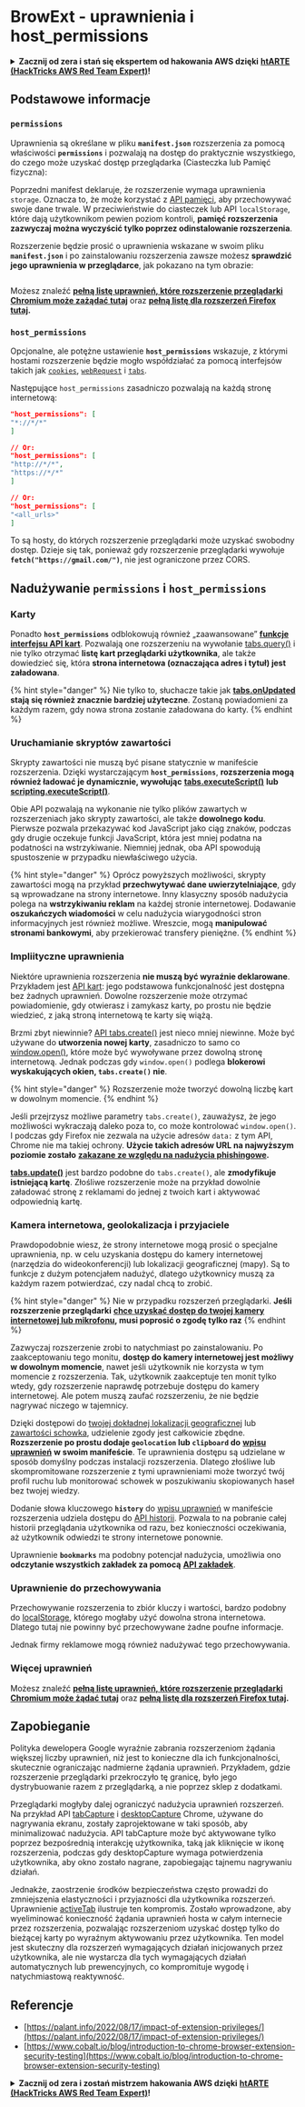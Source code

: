 # BrowExt - uprawnienia i host\_permissions

<details>

<summary><strong>Zacznij od zera i stań się ekspertem od hakowania AWS dzięki</strong> <a href="https://training.hacktricks.xyz/courses/arte"><strong>htARTE (HackTricks AWS Red Team Expert)</strong></a><strong>!</strong></summary>

Inne sposoby wsparcia HackTricks:

* Jeśli chcesz zobaczyć swoją **firmę reklamowaną w HackTricks** lub **pobrać HackTricks w formacie PDF**, sprawdź [**PLANY SUBSKRYPCYJNE**](https://github.com/sponsors/carlospolop)!
* Zdobądź [**oficjalne gadżety PEASS & HackTricks**](https://peass.creator-spring.com)
* Odkryj [**Rodzinę PEASS**](https://opensea.io/collection/the-peass-family), naszą kolekcję ekskluzywnych [**NFT**](https://opensea.io/collection/the-peass-family)
* **Dołącz do** 💬 [**grupy Discord**](https://discord.gg/hRep4RUj7f) lub [**grupy telegramowej**](https://t.me/peass) lub **śledź** nas na **Twitterze** 🐦 [**@carlospolopm**](https://twitter.com/hacktricks\_live)**.**
* **Podziel się swoimi sztuczkami hakerskimi, przesyłając PR-y do** [**HackTricks**](https://github.com/carlospolop/hacktricks) i [**HackTricks Cloud**](https://github.com/carlospolop/hacktricks-cloud) na GitHubie.

</details>

## Podstawowe informacje

### **`permissions`**

Uprawnienia są określane w pliku **`manifest.json`** rozszerzenia za pomocą właściwości **`permissions`** i pozwalają na dostęp do praktycznie wszystkiego, do czego może uzyskać dostęp przeglądarka (Ciasteczka lub Pamięć fizyczna):

Poprzedni manifest deklaruje, że rozszerzenie wymaga uprawnienia `storage`. Oznacza to, że może korzystać z [API pamięci](https://developer.mozilla.org/en-US/docs/Mozilla/Add-ons/WebExtensions/API/storage), aby przechowywać swoje dane trwale. W przeciwieństwie do ciasteczek lub API `localStorage`, które dają użytkownikom pewien poziom kontroli, **pamięć rozszerzenia zazwyczaj można wyczyścić tylko poprzez odinstalowanie rozszerzenia**.

Rozszerzenie będzie prosić o uprawnienia wskazane w swoim pliku **`manifest.json`** i po zainstalowaniu rozszerzenia zawsze możesz **sprawdzić jego uprawnienia w przeglądarce**, jak pokazano na tym obrazie:

<figure><img src="../../.gitbook/assets/image (2) (1) (1).png" alt=""><figcaption></figcaption></figure>

Możesz znaleźć [**pełną listę uprawnień, które rozszerzenie przeglądarki Chromium może zażądać tutaj**](https://developer.chrome.com/docs/extensions/develop/concepts/declare-permissions#permissions) oraz [**pełną listę dla rozszerzeń Firefox tutaj**](https://developer.mozilla.org/en-US/docs/Mozilla/Add-ons/WebExtensions/manifest.json/permissions#api\_permissions)**.**

### `host_permissions`

Opcjonalne, ale potężne ustawienie **`host_permissions`** wskazuje, z którymi hostami rozszerzenie będzie mogło współdziałać za pomocą interfejsów takich jak [`cookies`](https://developer.mozilla.org/en-US/docs/Mozilla/Add-ons/WebExtensions/API/cookies), [`webRequest`](https://developer.mozilla.org/en-US/docs/Mozilla/Add-ons/WebExtensions/API/webRequest) i [`tabs`](https://developer.mozilla.org/en-US/docs/Mozilla/Add-ons/WebExtensions/API/tabs).

Następujące `host_permissions` zasadniczo pozwalają na każdą stronę internetową:
```json
"host_permissions": [
"*://*/*"
]

// Or:
"host_permissions": [
"http://*/*",
"https://*/*"
]

// Or:
"host_permissions": [
"<all_urls>"
]
```
To są hosty, do których rozszerzenie przeglądarki może uzyskać swobodny dostęp. Dzieje się tak, ponieważ gdy rozszerzenie przeglądarki wywołuje **`fetch("https://gmail.com/")`**, nie jest ograniczone przez CORS.

## Nadużywanie `permissions` i `host_permissions`

### Karty

Ponadto **`host_permissions`** odblokowują również „zaawansowane” [**funkcje interfejsu API kart**](https://developer.mozilla.org/en-US/docs/Mozilla/Add-ons/WebExtensions/API/tabs). Pozwalają one rozszerzeniu na wywołanie [tabs.query()](https://developer.mozilla.org/en-US/docs/Mozilla/Add-ons/WebExtensions/API/tabs/query) i nie tylko otrzymać **listę kart przeglądarki użytkownika**, ale także dowiedzieć się, która **strona internetowa (oznaczająca adres i tytuł) jest załadowana**.

{% hint style="danger" %}
Nie tylko to, słuchacze takie jak [**tabs.onUpdated**](https://developer.mozilla.org/en-US/docs/Mozilla/Add-ons/WebExtensions/API/tabs/onUpdated) **stają się również znacznie bardziej użyteczne**. Zostaną powiadomieni za każdym razem, gdy nowa strona zostanie załadowana do karty.
{% endhint %}

### Uruchamianie skryptów zawartości <a href="#running-content-scripts" id="running-content-scripts"></a>

Skrypty zawartości nie muszą być pisane statycznie w manifeście rozszerzenia. Dzięki wystarczającym **`host_permissions`**, **rozszerzenia mogą również ładować je dynamicznie, wywołując** [**tabs.executeScript()**](https://developer.mozilla.org/en-US/docs/Mozilla/Add-ons/WebExtensions/API/tabs/executeScript) **lub** [**scripting.executeScript()**](https://developer.mozilla.org/en-US/docs/Mozilla/Add-ons/WebExtensions/API/scripting/executeScript).

Obie API pozwalają na wykonanie nie tylko plików zawartych w rozszerzeniach jako skrypty zawartości, ale także **dowolnego kodu**. Pierwsze pozwala przekazywać kod JavaScript jako ciąg znaków, podczas gdy drugie oczekuje funkcji JavaScript, która jest mniej podatna na podatności na wstrzykiwanie. Niemniej jednak, oba API spowodują spustoszenie w przypadku niewłaściwego użycia.

{% hint style="danger" %}
Oprócz powyższych możliwości, skrypty zawartości mogą na przykład **przechwytywać dane uwierzytelniające**, gdy są wprowadzane na strony internetowe. Inny klasyczny sposób nadużycia polega na **wstrzykiwaniu reklam** na każdej stronie internetowej. Dodawanie **oszukańczych wiadomości** w celu nadużycia wiarygodności stron informacyjnych jest również możliwe. Wreszcie, mogą **manipulować stronami bankowymi**, aby przekierować transfery pieniężne.
{% endhint %}

### Impliityczne uprawnienia <a href="#implicit-privileges" id="implicit-privileges"></a>

Niektóre uprawnienia rozszerzenia **nie muszą być wyraźnie deklarowane**. Przykładem jest [API kart](https://developer.mozilla.org/en-US/docs/Mozilla/Add-ons/WebExtensions/API/tabs): jego podstawowa funkcjonalność jest dostępna bez żadnych uprawnień. Dowolne rozszerzenie może otrzymać powiadomienie, gdy otwierasz i zamykasz karty, po prostu nie będzie wiedzieć, z jaką stroną internetową te karty się wiążą.

Brzmi zbyt niewinnie? [API tabs.create()](https://developer.mozilla.org/en-US/docs/Mozilla/Add-ons/WebExtensions/API/tabs/create) jest nieco mniej niewinne. Może być używane do **utworzenia nowej karty**, zasadniczo to samo co [window.open()](https://developer.mozilla.org/en-US/docs/Web/API/Window/open), które może być wywoływane przez dowolną stronę internetową. Jednak podczas gdy `window.open()` podlega **blokerowi wyskakujących okien, `tabs.create()` nie**.

{% hint style="danger" %}
Rozszerzenie może tworzyć dowolną liczbę kart w dowolnym momencie.
{% endhint %}

Jeśli przejrzysz możliwe parametry `tabs.create()`, zauważysz, że jego możliwości wykraczają daleko poza to, co może kontrolować `window.open()`. I podczas gdy Firefox nie zezwala na użycie adresów `data:` z tym API, Chrome nie ma takiej ochrony. **Użycie takich adresów URL na najwyższym poziomie zostało** [**zakazane ze względu na nadużycia phishingowe**](https://bugzilla.mozilla.org/show\_bug.cgi?id=1331351)**.**

[**tabs.update()**](https://developer.mozilla.org/en-US/docs/Mozilla/Add-ons/WebExtensions/API/tabs/update) jest bardzo podobne do `tabs.create()`, ale **zmodyfikuje istniejącą kartę**. Złośliwe rozszerzenie może na przykład dowolnie załadować stronę z reklamami do jednej z twoich kart i aktywować odpowiednią kartę.

### Kamera internetowa, geolokalizacja i przyjaciele <a href="#webcam-geolocation-and-friends" id="webcam-geolocation-and-friends"></a>

Prawdopodobnie wiesz, że strony internetowe mogą prosić o specjalne uprawnienia, np. w celu uzyskania dostępu do kamery internetowej (narzędzia do wideokonferencji) lub lokalizacji geograficznej (mapy). Są to funkcje z dużym potencjałem nadużyć, dlatego użytkownicy muszą za każdym razem potwierdzać, czy nadal chcą to zrobić.

{% hint style="danger" %}
Nie w przypadku rozszerzeń przeglądarki. **Jeśli rozszerzenie przeglądarki** [**chce uzyskać dostęp do twojej kamery internetowej lub mikrofonu**](https://developer.mozilla.org/en-US/docs/Web/API/MediaDevices/getUserMedia)**, musi poprosić o zgodę tylko raz**
{% endhint %}

Zazwyczaj rozszerzenie zrobi to natychmiast po zainstalowaniu. Po zaakceptowaniu tego monitu, **dostęp do kamery internetowej jest możliwy w dowolnym momencie**, nawet jeśli użytkownik nie korzysta w tym momencie z rozszerzenia. Tak, użytkownik zaakceptuje ten monit tylko wtedy, gdy rozszerzenie naprawdę potrzebuje dostępu do kamery internetowej. Ale potem muszą zaufać rozszerzeniu, że nie będzie nagrywać niczego w tajemnicy.

Dzięki dostępowi do [twojej dokładnej lokalizacji geograficznej](https://developer.mozilla.org/en-US/docs/Web/API/Geolocation) lub [zawartości schowka](https://developer.mozilla.org/en-US/docs/Web/API/Clipboard\_API), udzielenie zgody jest całkowicie zbędne. **Rozszerzenie po prostu dodaje `geolocation` lub `clipboard` do** [**wpisu uprawnień**](https://developer.mozilla.org/en-US/docs/Mozilla/Add-ons/WebExtensions/manifest.json/permissions) **w swoim manifeście**. Te uprawnienia dostępu są udzielane w sposób domyślny podczas instalacji rozszerzenia. Dlatego złośliwe lub skompromitowane rozszerzenie z tymi uprawnieniami może tworzyć twój profil ruchu lub monitorować schowek w poszukiwaniu skopiowanych haseł bez twojej wiedzy.

Dodanie słowa kluczowego **`history`** do [wpisu uprawnień](https://developer.mozilla.org/en-US/docs/Mozilla/Add-ons/WebExtensions/manifest.json/permissions) w manifeście rozszerzenia udziela dostępu do [API historii](https://developer.mozilla.org/en-US/docs/Mozilla/Add-ons/WebExtensions/API/history). Pozwala to na pobranie całej historii przeglądania użytkownika od razu, bez konieczności oczekiwania, aż użytkownik odwiedzi te strony internetowe ponownie.

Uprawnienie **`bookmarks`** ma podobny potencjał nadużycia, umożliwia ono **odczytanie wszystkich zakładek za pomocą** [**API zakładek**](https://developer.mozilla.org/en-US/docs/Mozilla/Add-ons/WebExtensions/API/bookmarks).

### Uprawnienie do przechowywania <a href="#the-storage-permission" id="the-storage-permission"></a>

Przechowywanie rozszerzenia to zbiór kluczy i wartości, bardzo podobny do [localStorage](https://developer.mozilla.org/en-US/docs/Web/API/Window/localStorage), którego mogłaby użyć dowolna strona internetowa. Dlatego tutaj nie powinny być przechowywane żadne poufne informacje.

Jednak firmy reklamowe mogą również nadużywać tego przechowywania.

### Więcej uprawnień

Możesz znaleźć [**pełną listę uprawnień, które rozszerzenie przeglądarki Chromium może żądać tutaj**](https://developer.chrome.com/docs/extensions/develop/concepts/declare-permissions#permissions) oraz [**pełną listę dla rozszerzeń Firefox tutaj**](https://developer.mozilla.org/en-US/docs/Mozilla/Add-ons/WebExtensions/manifest.json/permissions#api\_permissions)**.**

## Zapobieganie <a href="#why-not-restrict-extension-privileges" id="why-not-restrict-extension-privileges"></a>

Polityka dewelopera Google wyraźnie zabrania rozszerzeniom żądania większej liczby uprawnień, niż jest to konieczne dla ich funkcjonalności, skutecznie ograniczając nadmierne żądania uprawnień. Przykładem, gdzie rozszerzenie przeglądarki przekroczyło tę granicę, było jego dystrybuowanie razem z przeglądarką, a nie poprzez sklep z dodatkami.

Przeglądarki mogłyby dalej ograniczyć nadużycia uprawnień rozszerzeń. Na przykład API [tabCapture](https://developer.chrome.com/docs/extensions/reference/tabCapture/) i [desktopCapture](https://developer.chrome.com/docs/extensions/reference/desktopCapture/) Chrome, używane do nagrywania ekranu, zostały zaprojektowane w taki sposób, aby minimalizować nadużycia. API tabCapture może być aktywowane tylko poprzez bezpośrednią interakcję użytkownika, taką jak kliknięcie w ikonę rozszerzenia, podczas gdy desktopCapture wymaga potwierdzenia użytkownika, aby okno zostało nagrane, zapobiegając tajnemu nagrywaniu działań.

Jednakże, zaostrzenie środków bezpieczeństwa często prowadzi do zmniejszenia elastyczności i przyjazności dla użytkownika rozszerzeń. Uprawnienie [activeTab](https://developer.mozilla.org/en-US/docs/Mozilla/Add-ons/WebExtensions/manifest.json/permissions#activetab\_permission) ilustruje ten kompromis. Zostało wprowadzone, aby wyeliminować konieczność żądania uprawnień hosta w całym internecie przez rozszerzenia, pozwalając rozszerzeniom uzyskać dostęp tylko do bieżącej karty po wyraźnym aktywowaniu przez użytkownika. Ten model jest skuteczny dla rozszerzeń wymagających działań inicjowanych przez użytkownika, ale nie wystarcza dla tych wymagających działań automatycznych lub prewencyjnych, co kompromituje wygodę i natychmiastową reaktywność.
## **Referencje**

* [https://palant.info/2022/08/17/impact-of-extension-privileges/](https://palant.info/2022/08/17/impact-of-extension-privileges/)
* [https://www.cobalt.io/blog/introduction-to-chrome-browser-extension-security-testing](https://www.cobalt.io/blog/introduction-to-chrome-browser-extension-security-testing)

<details>

<summary><strong>Zacznij od zera i zostań mistrzem hakowania AWS dzięki</strong> <a href="https://training.hacktricks.xyz/courses/arte"><strong>htARTE (HackTricks AWS Red Team Expert)</strong></a><strong>!</strong></summary>

Inne sposoby wsparcia HackTricks:

* Jeśli chcesz zobaczyć swoją **firmę reklamowaną w HackTricks** lub **pobrać HackTricks w formacie PDF**, sprawdź [**PLANY SUBSKRYPCYJNE**](https://github.com/sponsors/carlospolop)!
* Zdobądź [**oficjalne gadżety PEASS & HackTricks**](https://peass.creator-spring.com)
* Odkryj [**Rodzinę PEASS**](https://opensea.io/collection/the-peass-family), naszą kolekcję ekskluzywnych [**NFT**](https://opensea.io/collection/the-peass-family)
* **Dołącz do** 💬 [**grupy Discord**](https://discord.gg/hRep4RUj7f) lub [**grupy telegramowej**](https://t.me/peass) lub **śledź** nas na **Twitterze** 🐦 [**@carlospolopm**](https://twitter.com/hacktricks\_live)**.**
* **Podziel się swoimi sztuczkami hakerskimi, przesyłając PR-y do** [**HackTricks**](https://github.com/carlospolop/hacktricks) i [**HackTricks Cloud**](https://github.com/carlospolop/hacktricks-cloud) github repos.

</details>
